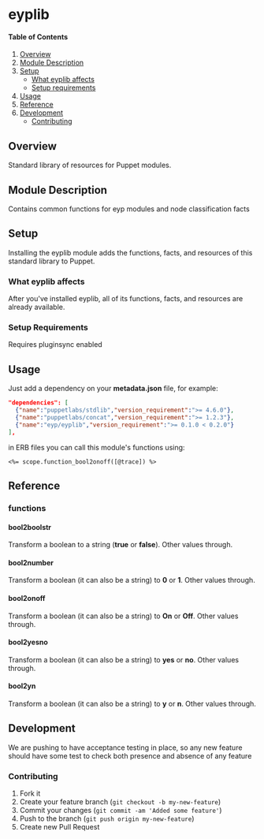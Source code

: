 # eyplib

#### Table of Contents

1. [Overview](#overview)
2. [Module Description](#module-description)
3. [Setup](#setup)
    * [What eyplib affects](#what-eyplib-affects)
    * [Setup requirements](#setup-requirements)
4. [Usage](#usage)
5. [Reference](#reference)
6. [Development](#development)
    * [Contributing](#contributing)

## Overview

Standard library of resources for Puppet modules.

## Module Description

Contains common functions for eyp modules and node classification facts

## Setup

Installing the eyplib module adds the functions, facts, and resources of this standard library to Puppet.

### What eyplib affects

After you've installed eyplib, all of its functions, facts, and resources are already available.

### Setup Requirements

Requires pluginsync enabled

## Usage

Just add a dependency on your **metadata.json** file, for example:

```json
"dependencies": [
  {"name":"puppetlabs/stdlib","version_requirement":">= 4.6.0"},
  {"name":"puppetlabs/concat","version_requirement":">= 1.2.3"},
  {"name":"eyp/eyplib","version_requirement":">= 0.1.0 < 0.2.0"}
],
```

in ERB files you can call this module's functions using:

```erb
<%= scope.function_bool2onoff([@trace]) %>
```

## Reference

### functions

#### bool2boolstr

Transform a boolean to a string (**true** or **false**). Other values through.

#### bool2number

Transform a boolean (it can also be a string) to **0** or **1**. Other values through.

#### bool2onoff

Transform a boolean (it can also be a string) to **On** or **Off**. Other values through.

#### bool2yesno

Transform a boolean (it can also be a string) to **yes** or **no**. Other values through.

#### bool2yn

Transform a boolean (it can also be a string) to **y** or **n**. Other values through.


## Development

We are pushing to have acceptance testing in place, so any new feature should
have some test to check both presence and absence of any feature

### Contributing

1. Fork it
2. Create your feature branch (`git checkout -b my-new-feature`)
3. Commit your changes (`git commit -am 'Added some feature'`)
4. Push to the branch (`git push origin my-new-feature`)
5. Create new Pull Request
